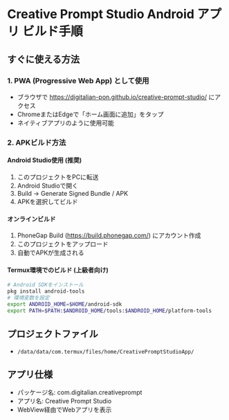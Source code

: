 # Creative Prompt Studio Android アプリ ビルド手順

## すぐに使える方法

### 1. PWA (Progressive Web App) として使用
- ブラウザで https://digitalian-pon.github.io/creative-prompt-studio/ にアクセス
- ChromeまたはEdgeで「ホーム画面に追加」をタップ
- ネイティブアプリのように使用可能

### 2. APKビルド方法

#### Android Studio使用 (推奨)
1. このプロジェクトをPCに転送
2. Android Studioで開く
3. Build → Generate Signed Bundle / APK
4. APKを選択してビルド

#### オンラインビルド
1. PhoneGap Build (https://build.phonegap.com/) にアカウント作成
2. このプロジェクトをアップロード
3. 自動でAPKが生成される

#### Termux環境でのビルド (上級者向け)
```bash
# Android SDKをインストール
pkg install android-tools
# 環境変数を設定
export ANDROID_HOME=$HOME/android-sdk
export PATH=$PATH:$ANDROID_HOME/tools:$ANDROID_HOME/platform-tools
```

## プロジェクトファイル
- `/data/data/com.termux/files/home/CreativePromptStudioApp/`

## アプリ仕様
- パッケージ名: com.digitalian.creativeprompt
- アプリ名: Creative Prompt Studio
- WebView経由でWebアプリを表示